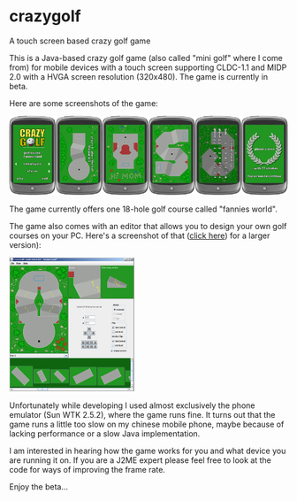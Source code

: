 # crazygolf
A touch screen based crazy golf game

This is a Java-based crazy golf game (also called "mini golf" where I come from) for mobile devices with a touch screen supporting CLDC-1.1 and MIDP 2.0 with a HVGA screen resolution (320x480). The game is currently in beta.

Here are some screenshots of the game:

![Thumbnails of game screenshots](https://raw.githubusercontent.com/smurf667/crazygolf/master/CrazyGolfGame/gfxtemplates/screens_thumb.png)

The game currently offers one 18-hole golf course called "fannies world".

The game also comes with an editor that allows you to design your own golf courses on your PC. Here's a screenshot of that ([click here](https://raw.githubusercontent.com/smurf667/crazygolf/master/CrazyGolfGame/gfxtemplates/construction_set.png)) for a larger version):

![Thumbnails of editor screenshots](https://raw.githubusercontent.com/smurf667/crazygolf/master/CrazyGolfGame/gfxtemplates/construction_set_thumb.png)

Unfortunately while developing I used almost exclusively the phone emulator (Sun WTK 2.5.2), where the game runs fine. It turns out that the game runs a little too slow on my chinese mobile phone, maybe because of lacking performance or a slow Java implementation.

I am interested in hearing how the game works for you and what device you are running it on. If you are a J2ME expert please feel free to look at the code for ways of improving the frame rate.

Enjoy the beta...
